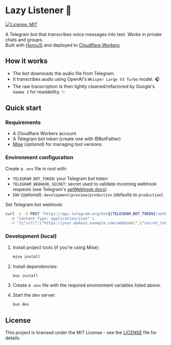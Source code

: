 # Lazy Listener 🤖

[![License: MIT](https://img.shields.io/badge/License-MIT-blue.svg)](https://opensource.org/licenses/MIT)

A Telegram bot that transcribes voice messages into text. Works in private chats and groups.\
Built with [HonoJS](https://hono.dev) and deployed to [Cloudflare Workers](https://workers.cloudflare.com).

## How it works

- The bot downloads the audio file from Telegram.
- It transcribes audio using OpenAI's `Whisper Large V3 Turbo` model. 🎧
- The raw transcription is then lightly cleaned/refactored by Google's `Gemma 3` for readability. ✨

## Quick start

### Requirements

- A Cloudflare Workers account
- A Telegram bot token (create one with @BotFather)
- [Mise](https://github.com/jdx/mise) (_optional_) for managing tool versions

### Environment configuration

Create a `.env` file in root with:

- `TELEGRAM_BOT_TOKEN`: your Telegram bot token
- `TELEGRAM_WEBHOOK_SECRET`: secret used to validate incoming webhook requests (see Telegram's [setWebhook docs](https://core.telegram.org/bots/api#setwebhook))
- `ENV` (_optional_): `development|preview|production` (defaults to `production`)

Set Telegram bot webhook:

```bash
curl -s -X POST "https://api.telegram.org/bot${TELEGRAM_BOT_TOKEN}/setWebhook" \
  -H "Content-Type: application/json" \
  -d "{\"url\":\"https://your-domain.example.com/webhook\",\"secret_token\":\"${TELEGRAM_WEBHOOK_SECRET}\",\"allowed_updates\":[\"message\",\"callback_query\"]}"
```

### Development (local)

1. Install project tools (if you're using Mise):

   ```bash
   mise install
   ```

2. Install dependencies:

   ```bash
   bun install
   ```

3. Create a `.env` file with the required environment variables listed above.

4. Start the dev server:

   ```bash
   bun dev
   ```

## License

This project is licensed under the MIT License - see the [LICENSE](LICENSE) file for details.
